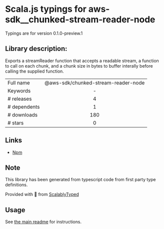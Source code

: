 
# Scala.js typings for aws-sdk__chunked-stream-reader-node

Typings are for version 0.1.0-preview.1

## Library description:
Exports a streamReader function that accepts a readable stream, a function to call on each chunk, and a chunk size in bytes to buffer interally before calling the supplied function.

|                    |                 |
| ------------------ | :-------------: |
| Full name          | @aws-sdk/chunked-stream-reader-node |
| Keywords           | - |
| # releases         | 4 |
| # dependents       | 1 |
| # downloads        | 180 |
| # stars            | 0 |

## Links
- [Npm](https://www.npmjs.com/package/%40aws-sdk%2Fchunked-stream-reader-node)
    


## Note
This library has been generated from typescript code from first party type definitions.

Provided with :purple_heart: from [ScalablyTyped](https://github.com/oyvindberg/ScalablyTyped)

## Usage
See [the main readme](../../readme.md) for instructions.


